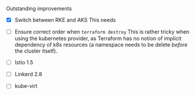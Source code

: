 Outstanding improvements 

- [X] Switch between RKE and AKS
This needs 

- [ ] Ensure correct order when `terraform destroy`
This is rather tricky when using the kubernetes provider, as Terraform has no notion of implicit dependency of k8s resources (a namespace needs to be delete *before* the cluster itself).

- [ ] Istio 1.5
- [ ] Linkerd 2.8
- [ ] kube-virt